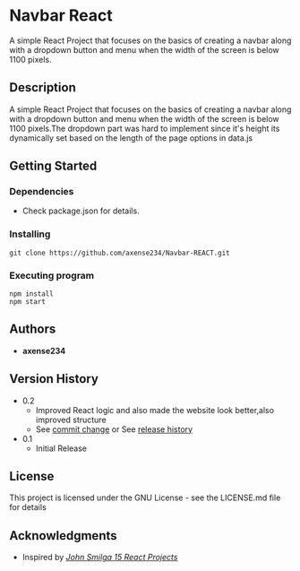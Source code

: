 # **Navbar React**

A simple React Project that focuses on the basics of creating a navbar along with a dropdown button and menu when the width of the screen is below 1100 pixels.

## **Description**

A simple React Project that focuses on the basics of creating a navbar along with a dropdown button and menu when the width of the screen is below 1100 pixels.The dropdown part was hard to implement since it's height its dynamically set based on the length of the page options in data.js

## **Getting Started**

### Dependencies

- Check package.json for details.

### Installing

```
git clone https://github.com/axense234/Navbar-REACT.git
```

### Executing program

```
npm install
npm start
```

## **Authors**

- **axense234**

## **Version History**

- 0.2
  - Improved React logic and also made the website look better,also improved structure
  - See [commit change](https://github.com/axense234/Navbar-REACT/commits/master) or See [release history](https://github.com/axense234/Navbar-REACT/releases)
- 0.1
  - Initial Release

## **License**

This project is licensed under the GNU License - see the LICENSE.md file for details

## **Acknowledgments**

- Inspired by [_John Smilga 15 React Projects_](https://www.youtube.com/watch?v=a_7Z7C_JCyo&t=8s)
